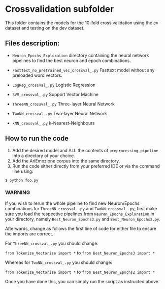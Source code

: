 # Crossvalidation subfolder

This folder contains the models for the 10-fold cross validation using the cv dataset and testing on the dev dataset.

## Files description:
- ```Neuron_Epochs_Exploration``` directory containing the neural network pipelines to find the best neuron and epoch combinations.

- ```Fasttext_no_pretrained_vec_crossval_.py``` Fasttext model without any preloaded word vectors.

- ```LogReg_crossval_.py``` Logistic Regression

- ```SVM_crossval_.py``` Support Vector Machine

- ```ThreeNN_crossval_.py``` Three-layer Neural Network

- ```TwoNN_crossval_.py``` Two-layer Neural Network

- ```kNN_crossval_.py``` k-Nearest-Neighbours

## How to run the code
1. Add the desired model and ALL the contents of ```preprocessing_pipeline``` into a directory of your choice.
2. Add the AriEmozione corpus into the same directory.
3. Run the code either directly from your preferred IDE or via the command line using:
```
$ python foo.py
```


### WARNING
If you wish to rerun the whole pipeline to find new Neuron/Epochs combinations for ```ThreeNN_crossval_.py``` and ```TwoNN_crossval_.py```, first make sure you load the respective pipelines from ```Neuron_Epochs_Exploration``` in your directory, namely ```Best_Neuron_Epochs3.py``` and ```Best_Neuron_Epochs2.py```.


Afterwards, change as follows the first line of code for either file to ensure the imports are correct.


For ```ThreeNN_crossval_.py``` you should change:


 ```from Tokenize_Vectorize import *```  to ```from Best_Neuron_Epochs3 import *``` 

Whereas for ```TwoNN_crossval_.py``` you should change:


```from Tokenize_Vectorize import *```  to ```from Best_Neuron_Epochs2 import *``` 

Once you have done this, you can simply run the script as instructed above.
